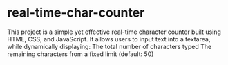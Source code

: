 # real-time-char-counter
This project is a simple yet effective real-time character counter built using HTML, CSS, and JavaScript. It allows users to input text into a textarea, while dynamically displaying:  The total number of characters typed  The remaining characters from a fixed limit (default: 50)  
